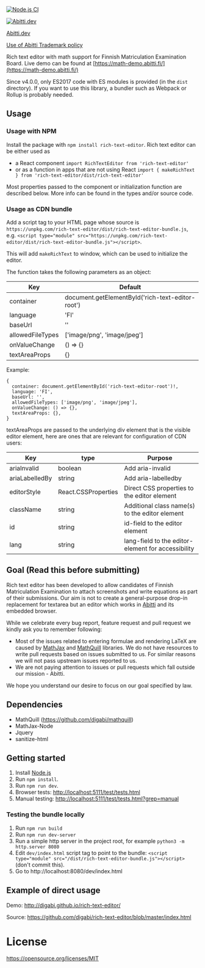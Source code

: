 [![Node.js CI](https://github.com/digabi/rich-text-editor/actions/workflows/ci.yml/badge.svg)](https://github.com/digabi/rich-text-editor/actions/workflows/ci.yml)

[![Abitti.dev](https://abitti.dev/images/abittidev_logo.svg)](https://abitti.dev/)

[Abitti.dev](https://abitti.dev)

[Use of Abitti Trademark policy](https://abitti.dev/abitti-trademark.html)

Rich text editor with math support for Finnish Matriculation Examination Board.
Live demo can be found at [https://math-demo.abitti.fi/](https://math-demo.abitti.fi/)

Since v4.0.0, only ES2017 code with ES modules is provided (in the `dist`
directory). If you want to use this library, a bundler such as Webpack or
Rollup is probably needed.

## Usage

### Usage with NPM

Install the package with `npm install rich-text-editor`. 
Rich text editor can be either used as 
  - a React component `import RichTextEditor from 'rich-text-editor'`
  - or as a function in apps that are not using React `import { makeRichText } from 'rich-text-editor/dist/rich-text-editor'` 

Most properties passed to the component or initialization function are described below. More info can be found in the types and/or source code.

### Usage as CDN bundle

Add a script tag to your HTML page whose source is `https://unpkg.com/rich-text-editor/dist/rich-text-editor-bundle.js`, e.g. `<script type="module" src="https://unpkg.com/rich-text-editor/dist/rich-text-editor-bundle.js"></script>`. 

This will add `makeRichText` to window, which can be used to initialize the editor.

The function takes the following parameters as an object:

| Key              | Default                                          |
|------------------|--------------------------------------------------|
| container        | document.getElementById('rich-text-editor-root') |
| language         | 'FI'                                             |
| baseUrl          | ''                                               |
| allowedFileTypes | ['image/png', 'image/jpeg']                      |
| onValueChange    | () => {}                                         |
| textAreaProps    | {}                                               |

Example:
```
{
  container: document.getElementById('rich-text-editor-root')!,
  language: 'FI',
  baseUrl: '',
  allowedFileTypes: ['image/png', 'image/jpeg'],
  onValueChange: () => {},
  textAreaProps: {},
}
```

textAreaProps are passed to the underlying div element that is the visible editor element, here are ones that are relevant for configuration of CDN users:  

| Key            | type                | Purpose                                            |
|----------------|---------------------|----------------------------------------------------|
| ariaInvalid    | boolean             | Add aria-invalid                                   |
| ariaLabelledBy | string              | Add aria-labelledby                                |
| editorStyle    | React.CSSProperties | Direct CSS properties to the editor element        |
| className      | string              | Additional class name(s) to the editor element     |
| id             | string              | id-field to the editor element                     |
| lang           | string              | lang-field to the editor-element for accessibility |

## Goal (Read this before submitting)

Rich text editor has been developed to allow candidates of Finnish Matriculation
Examination to attach screenshots and write equations as part of their submissions.
Our aim is not to create a general-purpose drop-in replacement for textarea but
an editor which works in [Abitti](https://abitti.fi) and its embedded browser.

While we celebrate every bug report, feature request and pull request we kindly ask
you to remember following:
- Most of the issues related to entering formulae and rendering LaTeX are caused
  by [MathJax](https://www.mathjax.org/) and [MathQuill](http://mathquill.com/)
  libraries. We do not have resources to write pull requests based on issues
  submitted to us. For similar reasons we will not pass upstream issues reported
  to us.
- We are not paying attention to issues or pull requests which fall outside our
  mission - Abitti.

We hope you understand our desire to focus on our goal specified by law.

## Dependencies

- MathQuill (https://github.com/digabi/mathquill)
- MathJax-Node
- Jquery
- sanitize-html

## Getting started

1. Install [Node.js](https://nodejs.org/en/)
3. Run `npm install`.
4. Run `npm run dev`.
5. Browser tests: [http://localhost:5111/test/tests.html](http://localhost:5111/test/tests.html)
6. Manual testing: [http://localhost:5111/test/tests.html?grep=manual](http://localhost:5111/test/tests.html?grep=manual)

### Testing the bundle locally

1. Run `npm run build`
2. Run `npm run dev-server`
3. Run a simple http server in the project root, for example `python3 -m http.server 8080`
4. Edit `dev/index.html` script tag to point to the bundle: `<script type="module" src="/dist/rich-text-editor-bundle.js"></script>` (don't commit this).
5. Go to http://localhost:8080/dev/index.html

## Example of direct usage

Demo: http://digabi.github.io/rich-text-editor/

Source: https://github.com/digabi/rich-text-editor/blob/master/index.html

# License

https://opensource.org/licenses/MIT
